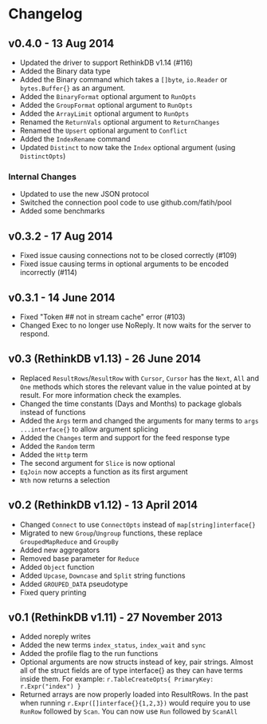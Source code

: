 # Changelog

## v0.4.0 - 13 Aug 2014

- Updated the driver to support RethinkDB v1.14 (#116)
- Added the Binary data type
- Added the Binary command which takes a `[]byte`, `io.Reader` or `bytes.Buffer{}` as an argument.
- Added the `BinaryFormat` optional argument to `RunOpts` 
- Added the `GroupFormat` optional argument to `RunOpts` 
- Added the `ArrayLimit` optional argument to `RunOpts` 
- Renamed the `ReturnVals` optional argument to `ReturnChanges` 
- Renamed the `Upsert` optional argument to `Conflict` 
- Added the `IndexRename` command
- Updated `Distinct` to now take the `Index` optional argument (using `DistinctOpts`)

### Internal Changes

- Updated to use the new JSON protocol
- Switched the connection pool code to use github.com/fatih/pool
- Added some benchmarks

## v0.3.2 - 17 Aug 2014

- Fixed issue causing connections not to be closed correctly (#109)
- Fixed issue causing terms in optional arguments to be encoded incorrectly (#114)

## v0.3.1 - 14 June 2014

- Fixed "Token ## not in stream cache" error (#103)
- Changed Exec to no longer use NoReply. It now waits for the server to respond.

## v0.3 (RethinkDB v1.13) - 26 June 2014

- Replaced `ResultRows`/`ResultRow` with `Cursor`, `Cursor` has the `Next`, `All` and `One` methods which stores the relevant value in the value pointed at by result. For more information check the examples.
- Changed the time constants (Days and Months) to package globals instead of functions
- Added the `Args` term and changed the arguments for many terms to `args ...interface{}` to allow argument splicing
- Added the `Changes` term and support for the feed response type
- Added the `Random` term
- Added the `Http` term
- The second argument for `Slice` is now optional
- `EqJoin` now accepts a function as its first argument
- `Nth` now returns a selection

## v0.2 (RethinkDB v1.12) - 13 April 2014

* Changed `Connect` to use `ConnectOpts` instead of `map[string]interface{}`
* Migrated to new `Group`/`Ungroup` functions, these replace `GroupedMapReduce` and `GroupBy`
* Added new aggregators
* Removed base parameter for `Reduce`
* Added `Object` function
* Added `Upcase`, `Downcase` and `Split` string functions
* Added `GROUPED_DATA` pseudotype
* Fixed query printing

## v0.1 (RethinkDB v1.11) - 27 November 2013

* Added noreply writes
* Added the new terms `index_status`, `index_wait` and `sync`
* Added the profile flag to the run functions
* Optional arguments are now structs instead of key, pair strings. Almost all of the struct fields are of type interface{} as they can have terms inside them. For example: `r.TableCreateOpts{ PrimaryKey: r.Expr("index") }`
* Returned arrays are now properly loaded into ResultRows. In the past when running `r.Expr([]interface{}{1,2,3})` would require you to use `RunRow` followed by `Scan`. You can now use `Run` followed by `ScanAll`
